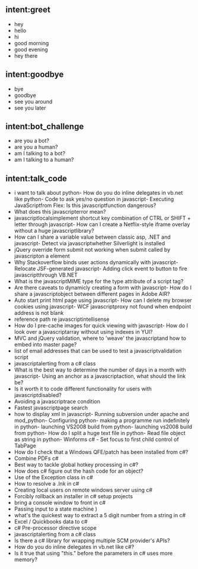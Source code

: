 ## intent:greet
- hey
- hello
- hi
- good morning
- good evening
- hey there

## intent:goodbye
- bye
- goodbye
- see you around
- see you later

## intent:bot_challenge
- are you a bot?
- are you a human?
- am I talking to a bot?
- am I talking to a human?

## intent:talk_code
- i want to talk about python- How do you do inline delegates in vb.net like python- Code to ask yes/no question in javascript- Executing JavaScriptfrom Flex: Is this javascriptfunction dangerous?
- What does this javascripterror mean? 
- javascriptlocalsimplement shortcut key combination of CTRL or SHIFT + letter through javascript- How can I create a Netflix-style iframe overlay without a huge javascriptlibrary?
- How can I share a variable value between classic asp, .NET and javascript- Detect via javascriptwhether Silverlight is installed
- jQuery override form submit not working when submit called by javascripton a element
- Why Stackoverflow binds user actions dynamically with javascript- Relocate JSF-generated javascript- Adding click event to button to fire javascriptthrough VB.NET
- What is the javascriptMIME type for the type attribute of a script tag?
- Are there caveats to dynamicly creating a form with javascript- How do I share a javascriptobject between different pages in Adobe AIR?
- Auto start print html page using javascript- How can I delete my browser cookies using javascript- WCF javascriptproxy not found when endpoint address is not blank
- reference path re javascriptintellisense
- How do I pre-cache images for quick viewing with javascript- How do I look over a javascriptarray without using indexes in YUI?
- MVC and jQuery validation, where to 'weave' the javascriptand how to embed into master page?
- list of email addresses that can be used to test a javascriptvalidation script
- javascriptalerting from a c# class
- What is the best way to determine the number of days in a month with javascript- Using an anchor as a javascriptaction, what should the link be?
- Is it worth it to code different functionality for users with javascriptdisabled?
- Avoiding a javascriptrace condition
- Fastest javascriptpage search
- how to display xml in javascript- Running subversion under apache and mod_python- Configuring python- making a programme run indefinitely in python- launching VS2008 build from python- launching vs2008 build from python- How do I split a huge text file in python- Read file object as string in python- Winforms c# - Set focus to first child control of TabPage
- How do I check that a Windows QFE/patch has been installed from c#?
- Combine PDFs c#
- Best way to tackle global hotkey processing in c#?
- How does c# figure out the hash code for an object?
- Use of the Exception class in c#
- How to resolve a .lnk in c#
- Creating local users on remote windows server using c#
- Forcibly rollback an installer in c# setup projects
- bring a console window to front in c#
- Passing input to a state machine )
- what's the quickest way to extract a 5 digit number from a string in c#
- Excel / Quickbooks data to c#
- c# Pre-processor directive scope
- javascriptalerting from a c# class
- Is there a c# library for wrapping multiple SCM provider's APIs?
- How do you do inline delegates in vb.net like c#?
- Is it true that using \"this.\" before the parameters in c# uses more memory?